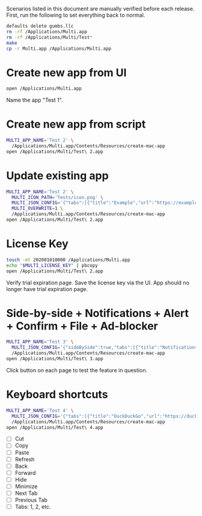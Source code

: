 Scenarios listed in this document are manually verified before each release.
First, run the following to set everything back to normal.

```bash
defaults delete gumbs.llc
rm -rf /Applications/Multi.app
rm -rf /Applications/Multi/Test*
make
cp -r Multi.app /Applications/Multi.app
```

# Create new app from UI

```bash
open /Applications/Multi.app
```

Name the app "Test 1".

# Create new app from script

```bash
MULTI_APP_NAME='Test 2' \
  /Applications/Multi.app/Contents/Resources/create-mac-app
open /Applications/Multi/Test\ 2.app
```

# Update existing app

```bash
MULTI_APP_NAME='Test 2' \
  MULTI_ICON_PATH='Tests/icon.png' \
  MULTI_JSON_CONFIG='{"tabs":[{"title":"Example","url":"https://example.com"}]}' \
  MULTI_OVERWRITE=1 \
  /Applications/Multi.app/Contents/Resources/create-mac-app
open /Applications/Multi/Test\ 2.app
```

# License Key

```bash
touch -mt 202001010000 /Applications/Multi.app
echo "$MULTI_LICENSE_KEY" | pbcopy
open /Applications/Multi/Test\ 2.app
```

Verify trial expiration page.
Save the license key via the UI.
App should no longer have trial expiration page.

# Side-by-side + Notifications + Alert + Confirm + File + Ad-blocker

```bash
MULTI_APP_NAME='Test 3' \
  MULTI_JSON_CONFIG='{"sideBySide":true,"tabs":[{"title":"Notifications","url":"https://www.bennish.net/web-notifications.html"},{"title":"Alert","url":"https://www.w3schools.com/jsref/tryit.asp?filename=tryjsref_alert"},{"title":"Confirm","url":"https://www.w3schools.com/jsref/tryit.asp?filename=tryjsref_confirm"},{"title":"File","url":"https://www.w3schools.com/tags/tryit.asp?filename=tryhtml5_input_type_file"},{"title":"Ads","url":"https://ads-blocker.com/testing/#ad-blocker-test-steps"}]}' \
  /Applications/Multi.app/Contents/Resources/create-mac-app
open /Applications/Multi/Test\ 3.app
```

Click button on each page to test the feature in question.

# Keyboard shortcuts

```bash
MULTI_APP_NAME='Test 4' \
  MULTI_JSON_CONFIG='{"tabs":[{"title":"DuckDuckGo","url":"https://duckduckgo.com"},{"title":"Google","url":"https://google.com"}]}' \
  /Applications/Multi.app/Contents/Resources/create-mac-app
open /Applications/Multi/Test\ 4.app
```

- [ ] Cut
- [ ] Copy
- [ ] Paste
- [ ] Refresh
- [ ] Back
- [ ] Forward
- [ ] Hide
- [ ] Minimize
- [ ] Next Tab
- [ ] Previous Tab
- [ ] Tabs: 1, 2, etc.
